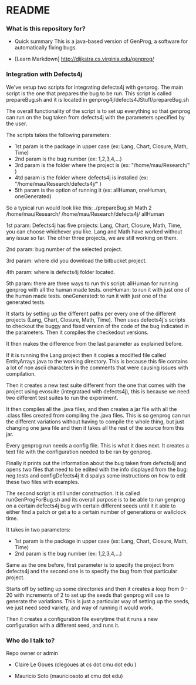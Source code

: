 # README #

### What is this repository for? ###

* Quick summary
This is a java-based version of GenProg, a software for automatically fixing bugs.

* [Learn Markdown] 
http://dijkstra.cs.virginia.edu/genprog/


### Integration with Defects4j ###

We've setup two scripts for integrating defects4j with genprog.
The main script is the one that prepares the bug to be run. This script is called prepareBug.sh and it is located in genprog4j/defects4JStuff/prepareBug.sh

The overall functionality of the script is to set up everything so that genprog can run on the bug taken from defects4j with the parameters specified by the user.

The scripts takes the following parameters:

* 1st param is the package in upper case (ex: Lang, Chart, Closure, Math, Time)
* 2nd param is the bug number (ex: 1,2,3,4,...)
* 3rd param is the folder where the project is (ex: "/home/mau/Research/" )
* 4td param is the folder where defects4j is installed (ex: "/home/mau/Research/defects4j/" )
* 5th param is the option of running it (ex: allHuman, oneHuman, oneGenerated)

So a typical run would look like this:
./prepareBug.sh Math 2 /home/mau/Research/ /home/mau/Research/defects4j/ allHuman

1st param: Defects4j has five projects: Lang, Chart, Closure, Math, Time, you can choose whichever you like. Lang and Math have worked without any issue so far. The other three projects, we are still working on them.

2nd param: bug number of the selected project.

3rd param: where did you download the bitbucket project.

4th param: where is defects4j folder located.

5th param: there are three ways to run this script: allHuman for running genprog with all the human made tests. oneHuman: to run it with just one of the human made tests. oneGenerated: to run it with just one of the generated tests.

It starts by setting up the different paths per every one of the different projects (Lang, Chart, Closure, Math, Time).
Then uses defects4j's scripts to checkout the buggy and fixed version of the code of the bug indicated in the parameters.
Then it compiles the checkedout versions.

It then makes the difference from the last parameter as explained before.

If it is running the Lang project then it copies a modified file called EntityArrays.java to the working directory. This is because this file contains a lot of non ascii characters in the comments that were causing issues with compilation.

Then it creates a new test suite different from the one that comes with the project using evosuite (integrataed with defects4j), this is because we need two different test suites to run the experiment.

It then compiles all the .java files, and then creates a jar file with all the .class files created from compiling the .java files. This is so genprog can run the different variations without having to compile the whole thing, but just changing one java file and then it takes all the rest of the source from this jar.

Every genprog run needs a config file. This is what it does next. It creates a text file with the configuration needed to be ran by genprog.

Finally it prints out the information about the bug taken from defects4j and opens two files that need to be edited with the info displayed from the bug: neg.tests and configDefects4j
It dispalys some instructions on how to edit these two files with examples.


The second script is still under construction.
It is called runGenProgForBug.sh and its overall purpose is to be able to run genprog on a certain defects4j bug with certain different seeds until it it able to either find a patch or get a to a certain number of generations or wallclock time.

It takes in two parameters:

*  1st param is the package in upper case (ex: Lang, Chart, Closure, Math, Time)
*  2nd param is the bug number (ex: 1,2,3,4,...)

Same as the one before, first parameter is to specify the project from defects4j and the second one is to specify the bug from that particular project.

Starts off by setting up some directories and then it creates a loop from 0 - 20 with increments of 2 to set up the seeds that genprog will use to generate the variations. This is just a particular way of setting up the seeds, we just need seed variety, and way of running it would work.

Then it creates a configuration file everytime that it runs a new configuration with a different seed, and runs it.


### Who do I talk to? ###

Repo owner or admin

* Claire Le Goues (clegoues at cs dot cmu dot edu )

* Mauricio Soto (mauriciosoto at cmu dot edu)